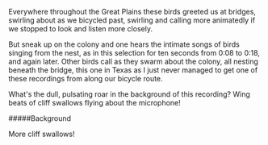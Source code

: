 Everywhere throughout the Great Plains these birds greeted us at bridges, swirling about as we bicycled past, swirling and calling more animatedly if we stopped to look and listen more closely. 

But sneak up on the colony and one hears the intimate songs of birds singing from the nest, as in this selection for ten seconds from 0:08 to 0:18, and again later. Other birds call as they swarm about the colony, all nesting beneath the bridge, this one in Texas as I just never managed to get one of these recordings from along our bicycle route. 

What's the dull, pulsating roar in the background of this recording? Wing beats of cliff swallows flying about the microphone!

#####Background

More cliff swallows!

